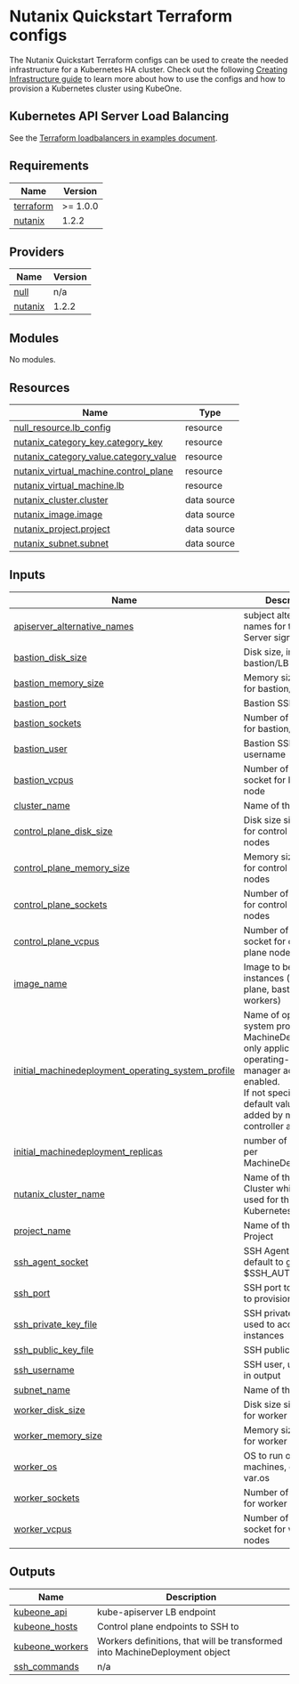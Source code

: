 # Nutanix Quickstart Terraform configs

The Nutanix Quickstart Terraform configs can be used to create the needed
infrastructure for a Kubernetes HA cluster. Check out the following
[Creating Infrastructure guide][docs-infrastructure] to learn more about how to
use the configs and how to provision a Kubernetes cluster using KubeOne.

## Kubernetes API Server Load Balancing

See the [Terraform loadbalancers in examples document][docs-tf-loadbalancer].

[docs-infrastructure]: https://docs.kubermatic.com/kubeone/master/guides/using-terraform-configs/
[docs-tf-loadbalancer]: https://docs.kubermatic.com/kubeone/master/examples/ha-load-balancing/

## Requirements

| Name | Version |
|------|---------|
| <a name="requirement_terraform"></a> [terraform](#requirement\_terraform) | >= 1.0.0 |
| <a name="requirement_nutanix"></a> [nutanix](#requirement\_nutanix) | 1.2.2 |

## Providers

| Name | Version |
|------|---------|
| <a name="provider_null"></a> [null](#provider\_null) | n/a |
| <a name="provider_nutanix"></a> [nutanix](#provider\_nutanix) | 1.2.2 |

## Modules

No modules.

## Resources

| Name | Type |
|------|------|
| [null_resource.lb_config](https://registry.terraform.io/providers/hashicorp/null/latest/docs/resources/resource) | resource |
| [nutanix_category_key.category_key](https://registry.terraform.io/providers/nutanix/nutanix/1.2.2/docs/resources/category_key) | resource |
| [nutanix_category_value.category_value](https://registry.terraform.io/providers/nutanix/nutanix/1.2.2/docs/resources/category_value) | resource |
| [nutanix_virtual_machine.control_plane](https://registry.terraform.io/providers/nutanix/nutanix/1.2.2/docs/resources/virtual_machine) | resource |
| [nutanix_virtual_machine.lb](https://registry.terraform.io/providers/nutanix/nutanix/1.2.2/docs/resources/virtual_machine) | resource |
| [nutanix_cluster.cluster](https://registry.terraform.io/providers/nutanix/nutanix/1.2.2/docs/data-sources/cluster) | data source |
| [nutanix_image.image](https://registry.terraform.io/providers/nutanix/nutanix/1.2.2/docs/data-sources/image) | data source |
| [nutanix_project.project](https://registry.terraform.io/providers/nutanix/nutanix/1.2.2/docs/data-sources/project) | data source |
| [nutanix_subnet.subnet](https://registry.terraform.io/providers/nutanix/nutanix/1.2.2/docs/data-sources/subnet) | data source |

## Inputs

| Name | Description | Type | Default | Required |
|------|-------------|------|---------|:--------:|
| <a name="input_apiserver_alternative_names"></a> [apiserver\_alternative\_names](#input\_apiserver\_alternative\_names) | subject alternative names for the API Server signing cert. | `list(string)` | `[]` | no |
| <a name="input_bastion_disk_size"></a> [bastion\_disk\_size](#input\_bastion\_disk\_size) | Disk size, in Mib, for bastion/LB node | `number` | `102400` | no |
| <a name="input_bastion_memory_size"></a> [bastion\_memory\_size](#input\_bastion\_memory\_size) | Memory size, in Mib, for bastion/LB node | `number` | `4096` | no |
| <a name="input_bastion_port"></a> [bastion\_port](#input\_bastion\_port) | Bastion SSH port | `number` | `22` | no |
| <a name="input_bastion_sockets"></a> [bastion\_sockets](#input\_bastion\_sockets) | Number of sockets for bastion/LB node | `number` | `1` | no |
| <a name="input_bastion_user"></a> [bastion\_user](#input\_bastion\_user) | Bastion SSH username | `string` | `"ubuntu"` | no |
| <a name="input_bastion_vcpus"></a> [bastion\_vcpus](#input\_bastion\_vcpus) | Number of vCPUs per socket for bastion/LB node | `number` | `1` | no |
| <a name="input_cluster_name"></a> [cluster\_name](#input\_cluster\_name) | Name of the cluster | `string` | n/a | yes |
| <a name="input_control_plane_disk_size"></a> [control\_plane\_disk\_size](#input\_control\_plane\_disk\_size) | Disk size size, in Mib, for control plane nodes | `number` | `102400` | no |
| <a name="input_control_plane_memory_size"></a> [control\_plane\_memory\_size](#input\_control\_plane\_memory\_size) | Memory size, in Mib, for control plane nodes | `number` | `4096` | no |
| <a name="input_control_plane_sockets"></a> [control\_plane\_sockets](#input\_control\_plane\_sockets) | Number of sockets for control plane nodes | `number` | `1` | no |
| <a name="input_control_plane_vcpus"></a> [control\_plane\_vcpus](#input\_control\_plane\_vcpus) | Number of vCPUs per socket for control plane nodes | `number` | `2` | no |
| <a name="input_image_name"></a> [image\_name](#input\_image\_name) | Image to be used for instances (control plane, bastion/LB, workers) | `string` | n/a | yes |
| <a name="input_initial_machinedeployment_operating_system_profile"></a> [initial\_machinedeployment\_operating\_system\_profile](#input\_initial\_machinedeployment\_operating\_system\_profile) | Name of operating system profile for MachineDeployments, only applicable if operating-system-manager addon is enabled.<br>If not specified, the default value will be added by machine-controller addon. | `string` | `""` | no |
| <a name="input_initial_machinedeployment_replicas"></a> [initial\_machinedeployment\_replicas](#input\_initial\_machinedeployment\_replicas) | number of replicas per MachineDeployment | `number` | `2` | no |
| <a name="input_nutanix_cluster_name"></a> [nutanix\_cluster\_name](#input\_nutanix\_cluster\_name) | Name of the Nutanix Cluster which will be used for this Kubernetes cluster | `string` | n/a | yes |
| <a name="input_project_name"></a> [project\_name](#input\_project\_name) | Name of the Nutanix Project | `string` | n/a | yes |
| <a name="input_ssh_agent_socket"></a> [ssh\_agent\_socket](#input\_ssh\_agent\_socket) | SSH Agent socket, default to grab from $SSH\_AUTH\_SOCK | `string` | `"env:SSH_AUTH_SOCK"` | no |
| <a name="input_ssh_port"></a> [ssh\_port](#input\_ssh\_port) | SSH port to be used to provision instances | `number` | `22` | no |
| <a name="input_ssh_private_key_file"></a> [ssh\_private\_key\_file](#input\_ssh\_private\_key\_file) | SSH private key file used to access instances | `string` | `""` | no |
| <a name="input_ssh_public_key_file"></a> [ssh\_public\_key\_file](#input\_ssh\_public\_key\_file) | SSH public key file | `string` | `"~/.ssh/id_rsa.pub"` | no |
| <a name="input_ssh_username"></a> [ssh\_username](#input\_ssh\_username) | SSH user, used only in output | `string` | `"ubuntu"` | no |
| <a name="input_subnet_name"></a> [subnet\_name](#input\_subnet\_name) | Name of the subnet | `string` | n/a | yes |
| <a name="input_worker_disk_size"></a> [worker\_disk\_size](#input\_worker\_disk\_size) | Disk size size, in Gb, for worker nodes | `number` | `50` | no |
| <a name="input_worker_memory_size"></a> [worker\_memory\_size](#input\_worker\_memory\_size) | Memory size, in Mib, for worker nodes | `number` | `4096` | no |
| <a name="input_worker_os"></a> [worker\_os](#input\_worker\_os) | OS to run on worker machines, default to var.os | `string` | `"ubuntu"` | no |
| <a name="input_worker_sockets"></a> [worker\_sockets](#input\_worker\_sockets) | Number of sockets for worker nodes | `number` | `1` | no |
| <a name="input_worker_vcpus"></a> [worker\_vcpus](#input\_worker\_vcpus) | Number of vCPUs per socket for worker nodes | `number` | `2` | no |

## Outputs

| Name | Description |
|------|-------------|
| <a name="output_kubeone_api"></a> [kubeone\_api](#output\_kubeone\_api) | kube-apiserver LB endpoint |
| <a name="output_kubeone_hosts"></a> [kubeone\_hosts](#output\_kubeone\_hosts) | Control plane endpoints to SSH to |
| <a name="output_kubeone_workers"></a> [kubeone\_workers](#output\_kubeone\_workers) | Workers definitions, that will be transformed into MachineDeployment object |
| <a name="output_ssh_commands"></a> [ssh\_commands](#output\_ssh\_commands) | n/a |
